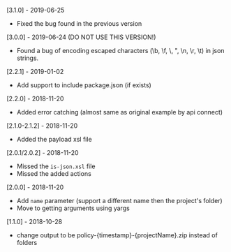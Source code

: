 [3.1.0] - 2019-06-25
* Fixed the bug found in the previous version

[3.0.0] - 2019-06-24 (DO NOT USE THIS VERSION!)
* Found a bug of encoding escaped characters (\b, \f, \\, \", \n, \r, \t) in json strings.

[2.2.1] - 2019-01-02
* Add support to include package.json (if exists)

[2.2.0] - 2018-11-20
* Added error catching (almost same as original example by api connect)

[2.1.0-2.1.2] - 2018-11-20
* Added the payload xsl file

[2.0.1/2.0.2] - 2018-11-20
* Missed the `is-json.xsl` file
* Missed the added actions

[2.0.0] - 2018-11-20
* Add `name` parameter (support a different name then the project's folder)
* Move to getting arguments using yargs

[1.1.0] - 2018-10-28
* change output to be policy-{timestamp}-{projectName}.zip instead of folders